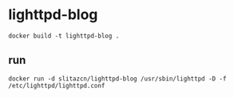 # lighttpd-blog

```console
docker build -t lighttpd-blog .
```

## run
```console
docker run -d slitazcn/lighttpd-blog /usr/sbin/lighttpd -D -f /etc/lighttpd/lighttpd.conf
```

